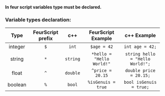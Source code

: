 
**In feur script variables type must be declared.**
### Variable types declaration:
Type | FeurScript prefix | c++ | FeurScript Example | c++ Example
 :---: | :---: | :---: | :---: | :---:
integer | `$` |  `int` | `$age = 42` | `int age = 42;`
string | `*` | `string` | `*hello = "Hello World!"` | `string hello = "Hello World!";`
float | `^` | `double` | `^price = 20.15` | `double price = 20.15;`
boolean | `%` | `bool` | `%isGenuis = true` | `bool isGenuis = true;`

